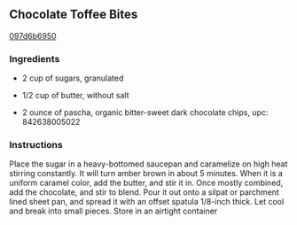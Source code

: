 ## Chocolate Toffee Bites

[097d6b6950](http://www.foodnetwork.com/recipes/chocolate-toffee-bites-recipe.html)

### Ingredients

 - 2 cup of sugars, granulated

 - 1/2 cup of butter, without salt

 - 2 ounce of pascha, organic bitter-sweet dark chocolate chips, upc: 842638005022

### Instructions

Place the sugar in a heavy-bottomed saucepan and caramelize on high heat stirring constantly. It will turn amber brown in about 5 minutes. When it is a uniform caramel color, add the butter, and stir it in. Once mostly combined, add the chocolate, and stir to blend. Pour it out onto a silpat or parchment lined sheet pan, and spread it with an offset spatula 1/8-inch thick. Let cool and break into small pieces. Store in an airtight container